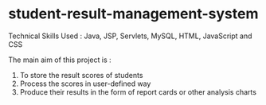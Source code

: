 # student-result-management-system

Technical Skills Used : Java, JSP, Servlets, MySQL, HTML, JavaScript and CSS

The main aim of this project is :
1. To store the result scores of students
2. Process the scores in user-defined way
3. Produce their results in the form of report cards or other analysis charts
